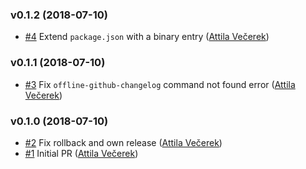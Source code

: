 ### v0.1.2 (2018-07-10)

- [#4](https://github.com/zendesk/node-publisher/pull/4) Extend `package.json` with a binary entry ([Attila Večerek](mailto:avecerek@zendesk.com))

### v0.1.1 (2018-07-10)

- [#3](https://github.com/zendesk/node-publisher/pull/3) Fix `offline-github-changelog` command not found error ([Attila Večerek](mailto:avecerek@zendesk.com))

### v0.1.0 (2018-07-10)

- [#2](https://github.com/zendesk/node-publisher/pull/2) Fix rollback and own release ([Attila Večerek](mailto:avecerek@zendesk.com))
- [#1](https://github.com/zendesk/node-publisher/pull/1) Initial PR ([Attila Večerek](mailto:avecerek@zendesk.com))

